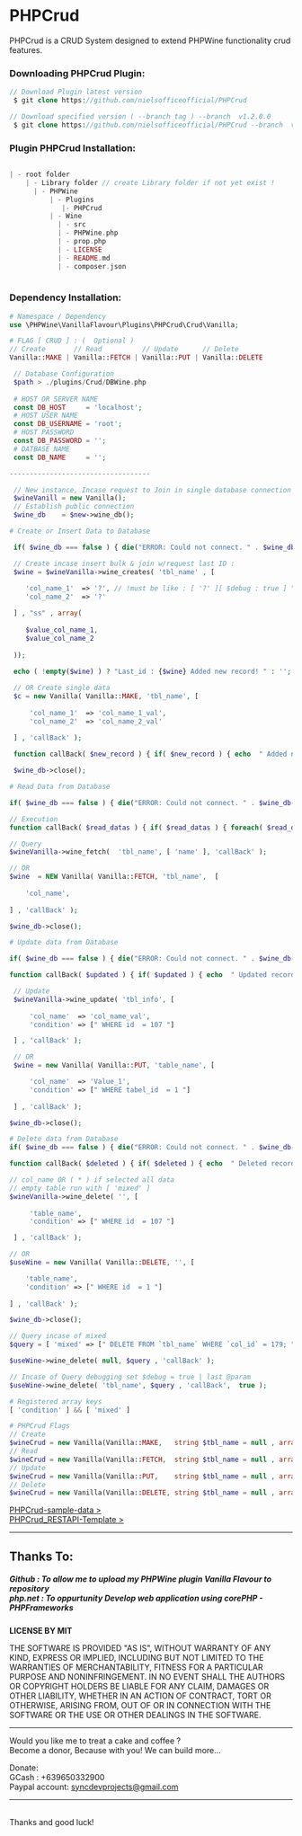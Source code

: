 # PHPCrud
PHPCrud is a CRUD System designed to extend PHPWine functionality crud features.
<br >
<h3>Downloading PHPCrud Plugin:</h3>
 
```PHP
// Download Plugin latest version 
 $ git clone https://github.com/nielsofficeofficial/PHPCrud

// Download specified version ( --branch tag ) --branch  v1.2.0.0 
 $ git clone https://github.com/nielsofficeofficial/PHPCrud --branch  v1.2.0.4
```
<h3>Plugin PHPCrud Installation:</h3>

```PHP

| - root folder
    | - Library folder // create Library folder if not yet exist !
      | - PHPWine
          | - Plugins
             |- PHPCrud
          | - Wine
            | - src
            | - PHPWine.php
            | - prop.php
            | - LICENSE
            | - README.md
            | - composer.json
                    
```
<h3>Dependency Installation:</h3>

```PHP
# Namespace / Dependency
use \PHPWine\VanillaFlavour\Plugins\PHPCrud\Crud\Vanilla;
```
```PHP
# FLAG [ CRUD ] : (  Optional ) 
// Create       // Read          // Update      // Delete 
Vanilla::MAKE | Vanilla::FETCH | Vanilla::PUT | Vanilla::DELETE
```
```PHP
 // Database Configuration
 $path > ./plugins/Crud/DBWine.php
  
 # HOST OR SERVER NAME
 const DB_HOST     = 'localhost';
 # HOST USER NAME
 const DB_USERNAME = 'root';
 # HOST PASSWORD
 const DB_PASSWORD = '';
 # DATBASE NAME
 const DB_NAME     = '';

-----------------------------------

 // New instance, Incase request to Join in single database connection
 $wineVanill = new Vanilla();
 // Establish public connection 
 $wine_db    = $new->wine_db();
```

```PHP
# Create or Insert Data to Database

 if( $wine_db === false ) { die("ERROR: Could not connect. " . $wine_db->connect_error); }

 // Create incase insert bulk & join w/request last ID : 
 $wine = $wineVanilla->wine_creates( 'tbl_name' , [ 
     
    'col_name_1'  => '?', // !must be like : [ '?' ][ $debug : true ] " INSERT INTO tbl_name (col1, col2) VALUES ( ?,? ) ";
    'col_name_2'  => '?'

 ] , "ss" , array(
        
    $value_col_name_1,
    $value_col_name_2 
    
 ));
 
 echo ( !empty($wine) ) ? "Last_id : {$wine} Added new record! " : ''; 

 // OR Create single data
 $c = new Vanilla( Vanilla::MAKE, 'tbl_name', [ 
     
     'col_name_1'  => 'col_name_1_val',
     'col_name_2'  => 'col_name_2_val'
  
 ] , 'callBack' );

 function callBack( $new_record ) { if( $new_record ) { echo  " Added new record! "; }  }

 $wine_db->close();
```
```PHP
# Read Data from Database

if( $wine_db === false ) { die("ERROR: Could not connect. " . $wine_db->connect_error); }

// Execution
function callBack( $read_datas ) { if( $read_datas ) { foreach( $read_datas as  $val ) { echo $val["col_name"]; }  } }

// Query
$wineVanilla->wine_fetch(  'tbl_name', [ 'name' ], 'callBack' );

// OR
$wine  = NEW Vanilla( Vanilla::FETCH, 'tbl_name',  [
     
    'col_name',
     
] , 'callBack' );

$wine_db->close();
```
```PHP
# Update data from Database

if( $wine_db === false ) { die("ERROR: Could not connect. " . $wine_db->connect_error); }

function callBack( $updated ) { if( $updated ) { echo  " Updated record! "; } }

 // Update 
 $wineVanilla->wine_update( 'tbl_info', [
  
     'col_name'  => 'col_name_val',
     'condition' => [" WHERE id  = 107 "] 

 ] , 'callBack' );

 // OR
 $wine = new Vanilla( Vanilla::PUT, 'table_name', [

     'col_name'  => 'Value_1',
     'condition' => [" WHERE tabel_id  = 1 "] 
    
 ] , 'callBack' );

$wine_db->close();
```
```PHP
# Delete data from Database
if( $wine_db === false ) { die("ERROR: Could not connect. " . $wine_db->connect_error); }

function callBack( $deleted ) { if( $deleted ) { echo  " Deleted record! "; } }

// col_name OR ( * ) if selected all data
// empty table run with [ 'mixed' ]
$wineVanilla->wine_delete( '', [
  
     'table_name',
     'condition' => [" WHERE id  = 107 "] 

 ] , 'callBack' );

// OR
$useWine = new Vanilla( Vanilla::DELETE, '', [

    'table_name',
    'condition' => [" WHERE id  = 1 "] 
    
] , 'callBack' );

$wine_db->close();
```

```php
// Query incase of mixed 
$query = [ 'mixed' => [" DELETE FROM `tbl_name` WHERE `col_id` = 179; "] ] 

$useWine->wine_delete( null, $query , 'callBack' );

// Incase of Query debugging set $debug = true | last @param
$useWine->wine_delete( 'tbl_name', $query , 'callBack',  true );

# Registered array keys 
[ 'condition' ] && [ 'mixed' ]

# PHPCrud Flags
// Create
$wineCrud = new Vanilla(Vanilla::MAKE,   string $tbl_name = null , array $query = [] , mixed $callback = null, bool $debug = false );
// Read
$wineCrud = new Vanilla(Vanilla::FETCH,  string $tbl_name = null , array $query = [] , mixed $callback = null, bool $debug = false );
// Update
$wineCrud = new Vanilla(Vanilla::PUT,    string $tbl_name = null , array $query = [] , mixed $callback = null, bool $debug = false );
// Delete
$wineCrud = new Vanilla(Vanilla::DELETE, string $tbl_name = null , array $query = [] , mixed $callback = null, bool $debug = false );
```
<a href="https://github.com/nielsofficeofficial/PHPCrud-sample-data"> PHPCrud-sample-data > </a>  
<a href="https://github.com/nielsofficeofficial/PHPCrud_RESTAPI-Template"> PHPCrud_RESTAPI-Template > </a>  
<hr /> 

<h2>Thanks To:</h2>
<h5>
Github : To allow me to upload my PHPWine plugin Vanilla Flavour to repository<br /> 
php.net : To oppurtunity Develop web application using corePHP - PHPFrameworks<br />
</h5>

__LICENSE BY MIT__

THE SOFTWARE IS PROVIDED "AS IS", WITHOUT WARRANTY OF ANY KIND, EXPRESS OR IMPLIED, INCLUDING BUT NOT LIMITED TO THE WARRANTIES OF MERCHANTABILITY, FITNESS FOR A PARTICULAR PURPOSE AND NONINFRINGEMENT. IN NO EVENT SHALL THE AUTHORS OR COPYRIGHT HOLDERS BE LIABLE FOR ANY CLAIM, DAMAGES OR OTHER LIABILITY, WHETHER IN AN ACTION OF CONTRACT, TORT OR OTHERWISE, ARISING FROM, OUT OF OR IN CONNECTION WITH THE SOFTWARE OR THE USE OR OTHER DEALINGS IN THE SOFTWARE.
<br />

<hr />
Would you like me to treat a cake and coffee ? <br />
Become a donor, Because with you! We can build more... 

Donate: <br />
GCash : +639650332900 <br /> 
Paypal account: syncdevprojects@gmail.com
<hr />
<br />
Thanks and good luck! 
